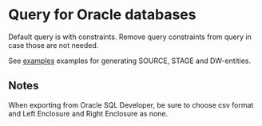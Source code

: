 # Query for Oracle databases

Default query is with constraints. Remove query constraints from query in case those are not needed.

See [examples](tree/main/oracle/entity_and_mapping_generation/) examples for generating SOURCE, STAGE and DW-entities.

## Notes
When exporting from Oracle SQL Developer, be sure to choose csv format and Left Enclosure and Right Enclosure as none.